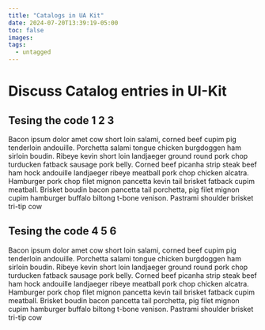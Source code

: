 ```yaml
---
title: "Catalogs in UA Kit"
date: 2024-07-20T13:39:19-05:00
toc: false
images:
tags: 
  - untagged
---
```


# Discuss Catalog entries in UI-Kit
## Tesing the code 1 2 3
Bacon ipsum dolor amet cow short loin salami, corned beef cupim pig tenderloin andouille. Porchetta salami tongue chicken burgdoggen ham sirloin boudin. Ribeye kevin short loin landjaeger ground round pork chop turducken fatback sausage pork belly. Corned beef picanha strip steak beef ham hock andouille landjaeger ribeye meatball pork chop chicken alcatra. Hamburger pork chop filet mignon pancetta kevin tail brisket fatback cupim meatball. Brisket boudin bacon pancetta tail porchetta, pig filet mignon cupim hamburger buffalo biltong t-bone venison. Pastrami shoulder brisket tri-tip cow

## Tesing the code 4 5 6
Bacon ipsum dolor amet cow short loin salami, corned beef cupim pig tenderloin andouille. Porchetta salami tongue chicken burgdoggen ham sirloin boudin. Ribeye kevin short loin landjaeger ground round pork chop turducken fatback sausage pork belly. Corned beef picanha strip steak beef ham hock andouille landjaeger ribeye meatball pork chop chicken alcatra. Hamburger pork chop filet mignon pancetta kevin tail brisket fatback cupim meatball. Brisket boudin bacon pancetta tail porchetta, pig filet mignon cupim hamburger buffalo biltong t-bone venison. Pastrami shoulder brisket tri-tip cow